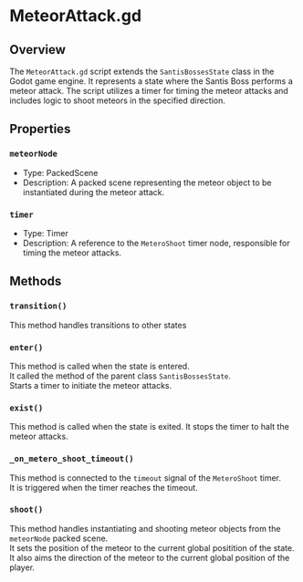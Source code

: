 # MeteorAttack.gd

## Overview

The `MeteorAttack.gd` script extends the `SantisBossesState` class in the Godot game engine. It represents a state where the Santis Boss performs a meteor attack. The script utilizes a timer for timing the meteor attacks and includes logic to shoot meteors in the specified direction.

## Properties

### `meteorNode`

- Type: PackedScene
- Description: A packed scene representing the meteor object to be instantiated during the meteor attack.

### `timer`

- Type: Timer
- Description: A reference to the `MeteroShoot` timer node, responsible for timing the meteor attacks.

## Methods

### `transition()`
This method handles transitions to other states

### `enter()`
This method is called when the state is entered.  
It called the method of the parent class `SantisBossesState`.  
Starts a timer to initiate the meteor attacks.

### `exist()`
This method is called when the state is exited. It stops the timer to halt the meteor attacks.

### `_on_metero_shoot_timeout()`
This method is connected to the `timeout` signal of the `MeteroShoot` timer.  
It is triggered when the timer reaches the timeout. 

### `shoot()`
This method handles instantiating and shooting meteor objects from the `meteorNode` packed scene.  
It sets the position of the meteor to the current global positition of the state.  
It also aims the direction of the meteor to the current global position of the player. 


